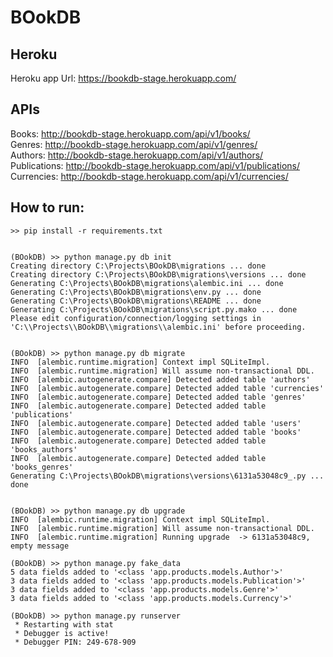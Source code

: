 # BOokDB

## Heroku

Heroku app Url: https://bookdb-stage.herokuapp.com/


## APIs

Books: http://bookdb-stage.herokuapp.com/api/v1/books/ <br />
Genres: http://bookdb-stage.herokuapp.com/api/v1/genres/ <br />
Authors: http://bookdb-stage.herokuapp.com/api/v1/authors/ <br />
Publications: http://bookdb-stage.herokuapp.com/api/v1/publications/ <br />
Currencies: http://bookdb-stage.herokuapp.com/api/v1/currencies/ <br />



## How to run:

```
>> pip install -r requirements.txt


(BOokDB) >> python manage.py db init
Creating directory C:\Projects\BOokDB\migrations ... done
Creating directory C:\Projects\BOokDB\migrations\versions ... done
Generating C:\Projects\BOokDB\migrations\alembic.ini ... done
Generating C:\Projects\BOokDB\migrations\env.py ... done
Generating C:\Projects\BOokDB\migrations\README ... done
Generating C:\Projects\BOokDB\migrations\script.py.mako ... done
Please edit configuration/connection/logging settings in 'C:\\Projects\\BOokDB\\migrations\\alembic.ini' before proceeding.


(BOokDB) >> python manage.py db migrate
INFO  [alembic.runtime.migration] Context impl SQLiteImpl.
INFO  [alembic.runtime.migration] Will assume non-transactional DDL.
INFO  [alembic.autogenerate.compare] Detected added table 'authors'
INFO  [alembic.autogenerate.compare] Detected added table 'currencies'
INFO  [alembic.autogenerate.compare] Detected added table 'genres'
INFO  [alembic.autogenerate.compare] Detected added table 'publications'
INFO  [alembic.autogenerate.compare] Detected added table 'users'
INFO  [alembic.autogenerate.compare] Detected added table 'books'
INFO  [alembic.autogenerate.compare] Detected added table 'books_authors'
INFO  [alembic.autogenerate.compare] Detected added table 'books_genres'
Generating C:\Projects\BOokDB\migrations\versions\6131a53048c9_.py ... done


(BOokDB) >> python manage.py db upgrade
INFO  [alembic.runtime.migration] Context impl SQLiteImpl.
INFO  [alembic.runtime.migration] Will assume non-transactional DDL.
INFO  [alembic.runtime.migration] Running upgrade  -> 6131a53048c9, empty message

(BOokDB) >> python manage.py fake_data
5 data fields added to '<class 'app.products.models.Author'>'
3 data fields added to '<class 'app.products.models.Publication'>'
3 data fields added to '<class 'app.products.models.Genre'>'
3 data fields added to '<class 'app.products.models.Currency'>'

(BOokDB) >> python manage.py runserver
 * Restarting with stat
 * Debugger is active!
 * Debugger PIN: 249-678-909

```
